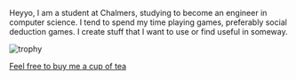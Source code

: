 Heyyo, I am a student at Chalmers, studying to become an engineer in computer science.
I tend to spend my time playing games, preferably social deduction games.
I create stuff that I want to use or find useful in someway.

![trophy](https://github-profile-trophy.vercel.app/?username=The1Penguin&theme=dracula)

[Feel free to buy me a cup of tea](https://www.buymeacoffee.com/the1penguin)

<!---
The1Penguin/The1Penguin is a ✨ special ✨ repository because its `README.md` (this file) appears on your GitHub profile.
You can click the Preview link to take a look at your changes.
--->
